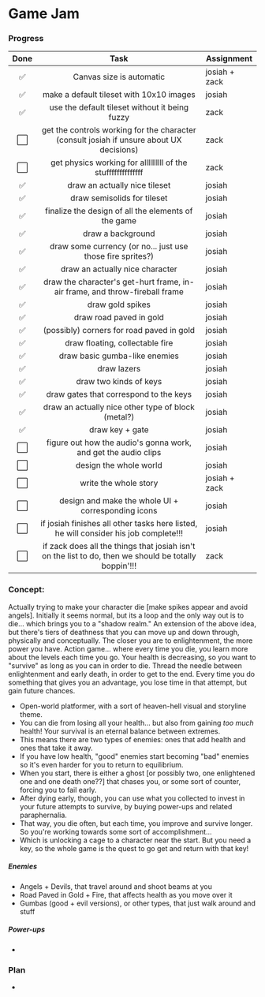 # Game Jam

### Progress

| Done |                                                 Task                                                  | Assignment    |
| :--: | :---------------------------------------------------------------------------------------------------: | ------------- |
|  ✅  |                                       Canvas size is automatic                                        | josiah + zack |
|  ✅  |                               make a default tileset with 10x10 images                                | josiah        |
|  ✅  |                            use the default tileset without it being fuzzy                             | zack          |
| ⬜️  |       get the controls working for the character (consult josiah if unsure about UX decisions)        | zack          |
| ⬜️  |                     get physics working for allllllllll of the stuffffffffffffff                      | zack          |
|  ✅  |                                     draw an actually nice tileset                                     | josiah        |
|  ✅  |                                      draw semisolids for tileset                                      | josiah        |
|  ✅  |                          finalize the design of all the elements of the game                          | josiah        |
|  ✅  |                                           draw a background                                           | josiah        |
|  ✅  |                      draw some currency (or no... just use those fire sprites?)                       | josiah        |
|  ✅  |                                    draw an actually nice character                                    | josiah        |
|  ✅  |              draw the character's get-hurt frame, in-air frame, and throw-fireball frame              | josiah        |
|  ✅  |                                           draw gold spikes                                            | josiah        |
|  ✅  |                                        draw road paved in gold                                        | josiah        |
|  ✅  |                               (possibly) corners for road paved in gold                               | josiah        |
|  ✅  |                                    draw floating, collectable fire                                    | josiah        |
|  ✅  |                                     draw basic gumba-like enemies                                     | josiah        |
|  ✅  |                                              draw lazers                                              | josiah        |
|  ✅  |                                        draw two kinds of keys                                         | josiah        |
|  ✅  |                                draw gates that correspond to the keys                                 | josiah        |
|  ✅  |                          draw an actually nice other type of block (metal?)                           | josiah        |
|  ✅  |                                            draw key + gate                                            | josiah        |
| ⬜️  |                    figure out how the audio's gonna work, and get the audio clips                     | josiah        |
| ⬜️  |                                        design the whole world                                         | josiah        |
| ⬜️  |                                         write the whole story                                         | josiah + zack |
| ⬜️  |                          design and make the whole UI + corresponding icons                           | josiah        |
| ⬜️  |         if josiah finishes all other tasks here listed, he will consider his job complete!!!          | josiah        |
| ⬜️  | if zack does all the things that josiah isn't on the list to do, then we should be totally boppin'!!! | zack          |

### Concept:

Actually trying to make your character die [make spikes appear and avoid angels].
Initially it seems normal, but its a loop and the only way out is to die... which brings you to a "shadow realm."
An extension of the above idea, but there's tiers of deathness that you can move up and down through, physically and conceptually.
The closer you are to enlightenment, the more power you have.
Action game... where every time you die, you learn more about the levels each time you go.
Your health is decreasing, so you want to "survive" as long as you can in order to die.
Thread the needle between enlightenment and early death, in order to get to the end.
Every time you do something that gives you an advantage, you lose time in that attempt, but gain future chances.

- Open-world platformer, with a sort of heaven-hell visual and storyline theme.
- You can die from losing all your health... but also from gaining _too much_ health! Your survival is an eternal balance between extremes.
- This means there are two types of enemies: ones that add health and ones that take it away.
- If you have low health, "good" enemies start becoming "bad" enemies so it's even harder for you to return to equilibrium.
- When you start, there is either a ghost [or possibly two, one enlightened one and one death one??] that chases you, or some sort of counter, forcing you to fail early.
- After dying early, though, you can use what you collected to invest in your future attempts to survive, by buying power-ups and related paraphernalia.
- That way, you die often, but each time, you improve and survive longer. So you're working towards some sort of accomplishment...
- Which is unlocking a cage to a character near the start. But you need a key, so the whole game is the quest to go get and return with that key!

##### Enemies

- Angels + Devils, that travel around and shoot beams at you
- Road Paved in Gold + Fire, that affects health as you move over it
- Gumbas (good + evil versions), or other types, that just walk around and stuff

##### Power-ups

-

### Plan

-
